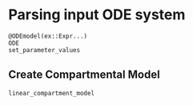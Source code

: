# Parsing input ODE system

```@docs
@ODEmodel(ex::Expr...)
ODE
set_parameter_values
```

## Create Compartmental Model

```@docs
linear_compartment_model
```